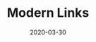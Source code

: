 ---
posttype: 'product'
slug: modern-links
title: Modern Links
date: 2020-03-30
id: 020
guid: 51d90bc9-30ea-4256-87f1-f26f72b64ab7
price: 5
image: ./mongoose.jpg
description: Change all links within text on your website to underlines and animate up on hover. Change the color to match your brand's theme. Any hex color will work! Available for both Squarespace 7.0 & 7.1 official templates.

video: ./LinkHoverSquarepatch.mp4

---